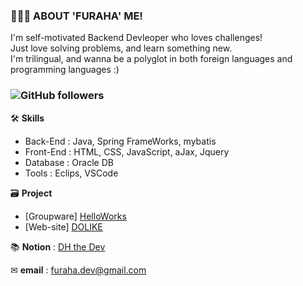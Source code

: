 ### 🏃🏻‍♀️ **ABOUT 'FURAHA' ME!** 
I'm self-motivated Backend Devleoper who loves challenges!  
Just love solving problems, and learn something new.  
I'm trilingual, and wanna be a polyglot in both foreign languages and programming languages :)
### ![GitHub followers](https://img.shields.io/github/followers/pastelto?style=social)


  
🛠 **Skills**
- Back-End : Java, Spring FrameWorks, mybatis
- Front-End : HTML, CSS, JavaScript, aJax, Jquery
- Database : Oracle DB
- Tools : Eclips, VSCode
  
🗃 **Project**
- [Groupware] [HelloWorks](https://github.com/pastelto/HelloWorks.git)
- [Web-site] [DOLIKE](https://github.com/pastelto/DOLIKE.git)


📚 **Notion** : [DH the Dev](https://furahadev.notion.site/THE-DEV-78beb0f21ef04b59aed28bff95b4f99e)

✉ **email** : furaha.dev@gmail.com
<!--
**KHY0705/KHY0705** is a ✨ _special_ ✨ repository because its `README.md` (this file) appears on your GitHub profile.
Here are some ideas to get you started:
- 🔭 I’m currently working on ...
- 🌱 I’m currently learning ...
- 👯 I’m looking to collaborate on ...
- 🤔 I’m looking for help with ...
- 💬 Ask me about ...
- 📫 How to reach me: ...
- 😄 Pronouns: ...
- ⚡ Fun fact: ...
-->
